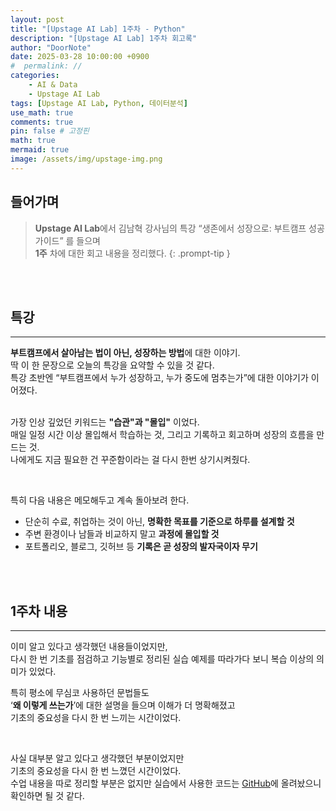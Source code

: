 ```yaml
---
layout: post
title: "[Upstage AI Lab] 1주차 - Python"
description: "[Upstage AI Lab] 1주차 회고록"
author: "DoorNote"
date: 2025-03-28 10:00:00 +0900
#  permalink: //
categories:
    - AI & Data
    - Upstage AI Lab
tags: [Upstage AI Lab, Python, 데이터분석]
use_math: true
comments: true
pin: false # 고정핀
math: true
mermaid: true
image: /assets/img/upstage-img.png
---
```


## 들어가며

> **Upstage AI Lab**에서 김남혁 강사님의 특강 “생존에서 성장으로: 부트캠프 성공 가이드” 를 들으며<br>
> **1주** 차에 대한 회고 내용을 정리했다.
{: .prompt-tip }

<br>
<br>

## 특강

---

**부트캠프에서 살아남는 법이 아닌, 성장하는 방법**에 대한 이야기.  
딱 이 한 문장으로 오늘의 특강을 요약할 수 있을 것 같다.  
특강 초반엔 “부트캠프에서 누가 성장하고, 누가 중도에 멈추는가”에 대한 이야기가 이어졌다.  
<br>

가장 인상 깊었던 키워드는 **"습관"과 "몰입"** 이었다.  
매일 일정 시간 이상 몰입해서 학습하는 것, 그리고 기록하고 회고하며 성장의 흐름을 만드는 것.  
나에게도 지금 필요한 건 꾸준함이라는 걸 다시 한번 상기시켜줬다.

<br>

특히 다음 내용은 메모해두고 계속 돌아보려 한다.

- 단순히 수료, 취업하는 것이 아닌, **명확한 목표를 기준으로 하루를 설계할 것**  
- 주변 환경이나 남들과 비교하지 말고 **과정에 몰입할 것**  
- 포트폴리오, 블로그, 깃허브 등 **기록은 곧 성장의 발자국이자 무기**

<br>
<br>

## 1주차 내용

---

이미 알고 있다고 생각했던 내용들이었지만,  
다시 한 번 기초를 점검하고 기능별로 정리된 실습 예제를 따라가다 보니 복습 이상의 의미가 있었다.  

특히 평소에 무심코 사용하던 문법들도  
‘**왜 이렇게 쓰는가**’에 대한 설명을 들으며 이해가 더 명확해졌고  
기초의 중요성을 다시 한 번 느끼는 시간이었다.

<br>

사실 대부분 알고 있다고 생각했던 부분이었지만    
기초의 중요성을 다시 한 번 느꼈던 시간이었다.<br>
수업 내용을 따로 정리할 부분은 없지만 실습에서 사용한 코드는 [GitHub](https://github.com/GH-Door/Upstage-AI-lab)에 올려놨으니 확인하면 될 것 같다.
